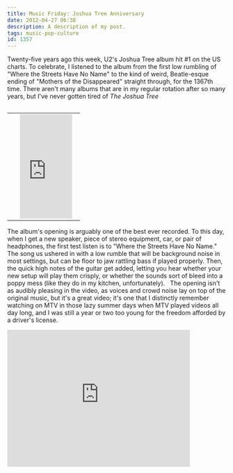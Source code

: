 ```yaml
---
title: Music Friday: Joshua Tree Anniversary
date: 2012-04-27 06:38
description: A description of my post.
tags: music-pop-culture
id: 1357
---
```

Twenty-five years ago this week, U2's Joshua Tree album hit #1 on the US charts. To celebrate, I listened to the album from the first low rumbling of "Where the Streets Have No Name" to the kind of weird, Beatle-esque ending of "Mothers of the Disappeared" straight through, for the 1367th time. There aren't many albums that are in my regular rotation after so many years, but I've never gotten tired of <i>The Joshua Tree</i>

<table cellpadding="2" align="right"><tr><td width="5" rowspan="2"><spacer type="block" width="5" height="1"></td><td width="130" ><iframe src="http://rcm.amazon.com/e/cm?lt1=_blank&bc1=000000&IS2=1&nou=1&bg1=B5B5CD&fc1=000000&lc1=0000FF&t=theskinnyonbe-20&o=1&p=8&l=as4&m=amazon&f=ifr&ref=ss_til&asins=B001NB5BA4" style="width:120px;height:240px;" scrolling="no" marginwidth="0" marginheight="0" frameborder="0"></iframe></td></table>

The album's opening is arguably one of the best ever recorded.  To this day, when I get a new speaker, piece of stereo equipment, car, or pair of headphones, the first test listen is to "Where the Streets Have No Name."  The song us ushered in with a low rumble that will be background noise in most settings, but can be floor to jaw rattling bass if played properly.  Then, the quick high notes of the guitar get added, letting you hear whether your new setup will play them crisply, or whether the sounds sort of bleed into a poppy mess (like they do in my kitchen, unfortunately).
<span class="spanEndPreview">&nbsp;</span>
The opening isn't as audibly pleasing in the video, as voices and crowd noise lay on top of the original music, but it's a great video; it's one that I distinctly remember watching on MTV in those lazy summer days when MTV played videos all day long, and I was still a year or two too young for the freedom afforded by a driver's license.

<iframe width="420" height="315" src="http://www.youtube.com/embed/GzZWSrr5wFI" frameborder="0" allowfullscreen></iframe>